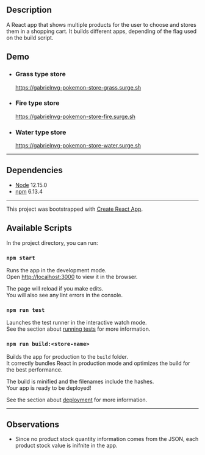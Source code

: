 ## Description
A React app that shows multiple products for the user to choose and stores them in a shopping cart. It builds different apps, depending of the flag used on the build script.

## Demo
- ### Grass type store
  https://gabrielnvg-pokemon-store-grass.surge.sh

- ### Fire type store
  https://gabrielnvg-pokemon-store-fire.surge.sh

- ### Water type store
  https://gabrielnvg-pokemon-store-water.surge.sh

---

## Dependencies
- [Node](https://nodejs.org/en/) 12.15.0
- [npm](https://www.npmjs.com/get-npm) 6.13.4

---

This project was bootstrapped with [Create React App](https://github.com/facebook/create-react-app).

## Available Scripts

In the project directory, you can run:

### `npm start`

Runs the app in the development mode.\
Open [http://localhost:3000](http://localhost:3000) to view it in the browser.

The page will reload if you make edits.\
You will also see any lint errors in the console.

### `npm run test`

Launches the test runner in the interactive watch mode.\
See the section about [running tests](https://facebook.github.io/create-react-app/docs/running-tests) for more information.

### `npm run build:<store-name>`

Builds the app for production to the `build` folder.\
It correctly bundles React in production mode and optimizes the build for the best performance.

The build is minified and the filenames include the hashes.\
Your app is ready to be deployed!

See the section about [deployment](https://facebook.github.io/create-react-app/docs/deployment) for more information.

---

## Observations
- Since no product stock quantity information comes from the JSON, each product stock value is inifnite in the app.
